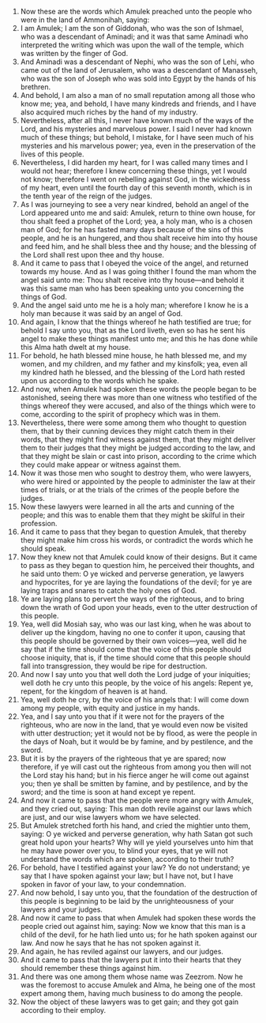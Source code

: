 1. Now these are the words which Amulek preached unto the people who were in the land of Ammonihah, saying:
2. I am Amulek; I am the son of Giddonah, who was the son of Ishmael, who was a descendant of Aminadi; and it was that same Aminadi who interpreted the writing which was upon the wall of the temple, which was written by the finger of God.
3. And Aminadi was a descendant of Nephi, who was the son of Lehi, who came out of the land of Jerusalem, who was a descendant of Manasseh, who was the son of Joseph who was sold into Egypt by the hands of his brethren.
4. And behold, I am also a man of no small reputation among all those who know me; yea, and behold, I have many kindreds and friends, and I have also acquired much riches by the hand of my industry.
5. Nevertheless, after all this, I never have known much of the ways of the Lord, and his mysteries and marvelous power. I said I never had known much of these things; but behold, I mistake, for I have seen much of his mysteries and his marvelous power; yea, even in the preservation of the lives of this people.
6. Nevertheless, I did harden my heart, for I was called many times and I would not hear; therefore I knew concerning these things, yet I would not know; therefore I went on rebelling against God, in the wickedness of my heart, even until the fourth day of this seventh month, which is in the tenth year of the reign of the judges.
7. As I was journeying to see a very near kindred, behold an angel of the Lord appeared unto me and said: Amulek, return to thine own house, for thou shalt feed a prophet of the Lord; yea, a holy man, who is a chosen man of God; for he has fasted many days because of the sins of this people, and he is an hungered, and thou shalt receive him into thy house and feed him, and he shall bless thee and thy house; and the blessing of the Lord shall rest upon thee and thy house.
8. And it came to pass that I obeyed the voice of the angel, and returned towards my house. And as I was going thither I found the man whom the angel said unto me: Thou shalt receive into thy house—and behold it was this same man who has been speaking unto you concerning the things of God.
9. And the angel said unto me he is a holy man; wherefore I know he is a holy man because it was said by an angel of God.
10. And again, I know that the things whereof he hath testified are true; for behold I say unto you, that as the Lord liveth, even so has he sent his angel to make these things manifest unto me; and this he has done while this Alma hath dwelt at my house.
11. For behold, he hath blessed mine house, he hath blessed me, and my women, and my children, and my father and my kinsfolk; yea, even all my kindred hath he blessed, and the blessing of the Lord hath rested upon us according to the words which he spake.
12. And now, when Amulek had spoken these words the people began to be astonished, seeing there was more than one witness who testified of the things whereof they were accused, and also of the things which were to come, according to the spirit of prophecy which was in them.
13. Nevertheless, there were some among them who thought to question them, that by their cunning devices they might catch them in their words, that they might find witness against them, that they might deliver them to their judges that they might be judged according to the law, and that they might be slain or cast into prison, according to the crime which they could make appear or witness against them.
14. Now it was those men who sought to destroy them, who were lawyers, who were hired or appointed by the people to administer the law at their times of trials, or at the trials of the crimes of the people before the judges.
15. Now these lawyers were learned in all the arts and cunning of the people; and this was to enable them that they might be skilful in their profession.
16. And it came to pass that they began to question Amulek, that thereby they might make him cross his words, or contradict the words which he should speak.
17. Now they knew not that Amulek could know of their designs. But it came to pass as they began to question him, he perceived their thoughts, and he said unto them: O ye wicked and perverse generation, ye lawyers and hypocrites, for ye are laying the foundations of the devil; for ye are laying traps and snares to catch the holy ones of God.
18. Ye are laying plans to pervert the ways of the righteous, and to bring down the wrath of God upon your heads, even to the utter destruction of this people.
19. Yea, well did Mosiah say, who was our last king, when he was about to deliver up the kingdom, having no one to confer it upon, causing that this people should be governed by their own voices—yea, well did he say that if the time should come that the voice of this people should choose iniquity, that is, if the time should come that this people should fall into transgression, they would be ripe for destruction.
20. And now I say unto you that well doth the Lord judge of your iniquities; well doth he cry unto this people, by the voice of his angels: Repent ye, repent, for the kingdom of heaven is at hand.
21. Yea, well doth he cry, by the voice of his angels that: I will come down among my people, with equity and justice in my hands.
22. Yea, and I say unto you that if it were not for the prayers of the righteous, who are now in the land, that ye would even now be visited with utter destruction; yet it would not be by flood, as were the people in the days of Noah, but it would be by famine, and by pestilence, and the sword.
23. But it is by the prayers of the righteous that ye are spared; now therefore, if ye will cast out the righteous from among you then will not the Lord stay his hand; but in his fierce anger he will come out against you; then ye shall be smitten by famine, and by pestilence, and by the sword; and the time is soon at hand except ye repent.
24. And now it came to pass that the people were more angry with Amulek, and they cried out, saying: This man doth revile against our laws which are just, and our wise lawyers whom we have selected.
25. But Amulek stretched forth his hand, and cried the mightier unto them, saying: O ye wicked and perverse generation, why hath Satan got such great hold upon your hearts? Why will ye yield yourselves unto him that he may have power over you, to blind your eyes, that ye will not understand the words which are spoken, according to their truth?
26. For behold, have I testified against your law? Ye do not understand; ye say that I have spoken against your law; but I have not, but I have spoken in favor of your law, to your condemnation.
27. And now behold, I say unto you, that the foundation of the destruction of this people is beginning to be laid by the unrighteousness of your lawyers and your judges.
28. And now it came to pass that when Amulek had spoken these words the people cried out against him, saying: Now we know that this man is a child of the devil, for he hath lied unto us; for he hath spoken against our law. And now he says that he has not spoken against it.
29. And again, he has reviled against our lawyers, and our judges.
30. And it came to pass that the lawyers put it into their hearts that they should remember these things against him.
31. And there was one among them whose name was Zeezrom. Now he was the foremost to accuse Amulek and Alma, he being one of the most expert among them, having much business to do among the people.
32. Now the object of these lawyers was to get gain; and they got gain according to their employ.
